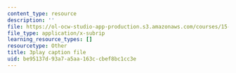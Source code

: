 ```yaml
---
content_type: resource
description: ''
file: https://ol-ocw-studio-app-production.s3.amazonaws.com/courses/15-390-new-enterprises-spring-2013/be95137d93a7a5aa163ccbef8bc1cc3e_cHgbCAHQgbU.srt
file_type: application/x-subrip
learning_resource_types: []
resourcetype: Other
title: 3play caption file
uid: be95137d-93a7-a5aa-163c-cbef8bc1cc3e
---
```

